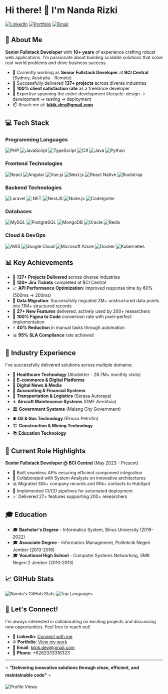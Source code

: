 # Hi there! 👋 I'm Nanda Rizki

[![LinkedIn](https://img.shields.io/badge/LinkedIn-Connect-blue?style=for-the-badge&logo=linkedin)](https://linkedin.com/in/your-profile)
[![Portfolio](https://img.shields.io/badge/Portfolio-Visit-green?style=for-the-badge&logo=web)](https://your-portfolio-url.com)
[![Email](https://img.shields.io/badge/Email-Contact-red?style=for-the-badge&logo=gmail)](mailto:kikik.dev@gmail.com)

## 🚀 About Me

**Senior Fullstack Developer** with **10+ years** of experience crafting robust web applications. I'm passionate about building scalable solutions that solve real-world problems and drive business success.

- 🔭 Currently working as **Senior Fullstack Developer** at **BCI Central** (Sydney, Australia - Remote)
- 🌱 Successfully delivered **137+ projects** across diverse industries
- 💼 **100% client satisfaction rate** as a freelance developer
- 🎯 Expertise spanning the entire development lifecycle: design → development → testing → deployment
- 📫 Reach me at: **kikik.dev@gmail.com**

## 💻 Tech Stack

### Programming Languages
![PHP](https://img.shields.io/badge/PHP-777BB4?style=for-the-badge&logo=php&logoColor=white)
![JavaScript](https://img.shields.io/badge/JavaScript-F7DF1E?style=for-the-badge&logo=javascript&logoColor=black)
![TypeScript](https://img.shields.io/badge/TypeScript-007ACC?style=for-the-badge&logo=typescript&logoColor=white)
![C#](https://img.shields.io/badge/C%23-239120?style=for-the-badge&logo=c-sharp&logoColor=white)
![Java](https://img.shields.io/badge/Java-ED8B00?style=for-the-badge&logo=java&logoColor=white)
![Python](https://img.shields.io/badge/Python-3776AB?style=for-the-badge&logo=python&logoColor=white)

### Frontend Technologies
![React](https://img.shields.io/badge/React-20232A?style=for-the-badge&logo=react&logoColor=61DAFB)
![Angular](https://img.shields.io/badge/Angular-DD0031?style=for-the-badge&logo=angular&logoColor=white)
![Vue.js](https://img.shields.io/badge/Vue.js-35495E?style=for-the-badge&logo=vue.js&logoColor=4FC08D)
![Next.js](https://img.shields.io/badge/Next.js-000000?style=for-the-badge&logo=next.js&logoColor=white)
![React Native](https://img.shields.io/badge/React_Native-20232A?style=for-the-badge&logo=react&logoColor=61DAFB)
![Bootstrap](https://img.shields.io/badge/Bootstrap-563D7C?style=for-the-badge&logo=bootstrap&logoColor=white)

### Backend Technologies
![Laravel](https://img.shields.io/badge/Laravel-FF2D20?style=for-the-badge&logo=laravel&logoColor=white)
![.NET](https://img.shields.io/badge/.NET-5C2D91?style=for-the-badge&logo=.net&logoColor=white)
![NestJS](https://img.shields.io/badge/NestJS-E0234E?style=for-the-badge&logo=nestjs&logoColor=white)
![Node.js](https://img.shields.io/badge/Node.js-43853D?style=for-the-badge&logo=node.js&logoColor=white)
![CodeIgniter](https://img.shields.io/badge/CodeIgniter-EF4223?style=for-the-badge&logo=codeigniter&logoColor=white)

### Databases
![MySQL](https://img.shields.io/badge/MySQL-00000F?style=for-the-badge&logo=mysql&logoColor=white)
![PostgreSQL](https://img.shields.io/badge/PostgreSQL-316192?style=for-the-badge&logo=postgresql&logoColor=white)
![MongoDB](https://img.shields.io/badge/MongoDB-4EA94B?style=for-the-badge&logo=mongodb&logoColor=white)
![Oracle](https://img.shields.io/badge/Oracle-F80000?style=for-the-badge&logo=oracle&logoColor=white)
![Redis](https://img.shields.io/badge/Redis-DC382D?style=for-the-badge&logo=redis&logoColor=white)

### Cloud & DevOps
![AWS](https://img.shields.io/badge/AWS-232F3E?style=for-the-badge&logo=amazon-aws&logoColor=white)
![Google Cloud](https://img.shields.io/badge/Google_Cloud-4285F4?style=for-the-badge&logo=google-cloud&logoColor=white)
![Microsoft Azure](https://img.shields.io/badge/Microsoft_Azure-0089D0?style=for-the-badge&logo=microsoft-azure&logoColor=white)
![Docker](https://img.shields.io/badge/Docker-2496ED?style=for-the-badge&logo=docker&logoColor=white)
![Kubernetes](https://img.shields.io/badge/Kubernetes-326CE5?style=for-the-badge&logo=kubernetes&logoColor=white)

## 📊 Key Achievements

- 🎯 **137+ Projects Delivered** across diverse industries
- 🚀 **120+ Jira Tickets** completed at BCI Central
- 📈 **API Performance Optimization**: Improved response time by 60% (500ms → 200ms)
- 🔄 **Data Migration**: Successfully migrated 2M+ unstructured data points into 11M+ structured records
- 📱 **27+ New Features** delivered, actively used by 200+ researchers
- 🎨 **100% Figma to Code** conversion rate with pixel-perfect implementation
- ⚡ **40% Reduction** in manual tasks through automation
- 📊 **95% SLA Compliance** rate achieved

## 🏢 Industry Experience

I've successfully delivered solutions across multiple domains:

- 🏥 **Healthcare Technology** (Alodokter - 26.7M+ monthly visits)
- 🛒 **E-commerce & Digital Platforms**
- 📰 **Digital News & Media**
- 💼 **Accounting & Financial Systems**
- 🚛 **Transportation & Logistics** (Serasa Autoraya)
- ✈️ **Aircraft Maintenance Systems** (GMF AeroAsia)
- 🏛️ **Government Systems** (Malang City Government)
- ⛽ **Oil & Gas Technology** (Elnusa Petrofin)
- 🏗️ **Construction & Mining Technology**
- 📚 **Education Technology**

## 💼 Current Role Highlights

**Senior Fullstack Developer @ BCI Central** (May 2023 - Present)
- 🔧 Built seamless APIs ensuring efficient component integration
- 🤝 Collaborated with System Analysts on innovative architectures
- 📊 Migrated 30k+ company records and 90k+ contacts to HubSpot
- 🚀 Implemented CI/CD pipelines for automated deployment
- 📈 Delivered 27+ features supporting 200+ researchers

## 🎓 Education

- 🎓 **Bachelor's Degree** - Informatics System, Binus University (2019-2022)
- 🎓 **Associate Degree** - Informatics Management, Politeknik Negeri Jember (2013-2016)
- 🎓 **Vocational High School** - Computer Systems Networking, SMK Negeri 2 Jember (2010-2013)

## 📈 GitHub Stats

![Nanda's GitHub Stats](https://github-readme-stats.vercel.app/api?username=kikik-dev&show_icons=true&theme=radical)
![Top Languages](https://github-readme-stats.vercel.app/api/top-langs/?username=kikik-dev&layout=compact&theme=radical)

## 🤝 Let's Connect!

I'm always interested in collaborating on exciting projects and discussing new opportunities. Feel free to reach out!

- 💼 **LinkedIn**: [Connect with me](https://linkedin.com/in/your-profile)
- 🌐 **Portfolio**: [View my work](https://your-portfolio-url.com)
- 📧 **Email**: kikik.dev@gmail.com
- 📱 **Phone**: +6282333316323

---

⭐️ **"Delivering innovative solutions through clean, efficient, and maintainable code"** ⭐️

![Profile Views](https://komarev.com/ghpv/?username=kikik-dev&color=brightgreen)
